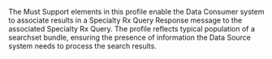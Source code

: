 The Must Support elements in this profile enable the Data Consumer system to associate results in a Specialty Rx Query Response message to the associated Specialty Rx Query. The profile reflects typical population of a searchset bundle, ensuring the presence of information the Data Source system needs to process the search results.